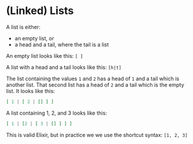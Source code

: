 # (Linked) Lists

A list is either:

- an empty list, or
- a head and a tail, where the tail is a list

An empty list looks like this: `[ ]`

A list with a head and a tail looks like this: `[h|t]`

The list containing the values `1` and `2` has a head of `1` and a tail which is another list. That second list has a head of `2` and a tail which is the empty list. It looks like this:

```elixir
[ 1 | [ 2 | [] ] ]
```

A list containing 1, 2, and 3 looks like this:

```elixir
[ 1 | [2 | [ 3 | [] ] ] ]
```

This is valid Elixir, but in practice we we use the shortcut syntax: `[1, 2, 3]`
